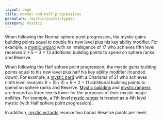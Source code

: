```yaml
---
layout: page
title: Normal and Half progressions
permalink: /mystic/points/types/
category: mystic2
---
```

When following the Normal sphere point progression, the mystic gains
building points equal to double his new level plus his key ability
modifier. For example, a [mystic wizard](/mystic/classes/wizard) with an
Intelligence of 17 who achieves fifth level receives 2 \* 5 + 3 = 13
additional building points to spend on sphere ranks and Reserve.

When following the Half sphere point progression, the mystic gains
building points equal to his new level plus half his key ability
modifier (rounded down). For example, a [mystic
bard](/mystic/classes/bard) with a Charisma of 21 who achieves ninth
level receives 9 + (5 / 2) = 9 + 2 = 11 additional building points to
spend on sphere ranks and Reserve. [Mystic
paladins](/mystic/classes/paladin) and [mystic
rangers](/mystic/classes/ranger) are treated as three levels lower for
the purposes of their mystic magic abilities. For example, a 7th level
[mystic ranger](/mystic/classes/ranger) is treated as a 4th level mystic
(with Half sphere point progression).

In addition, [mystic wizards](/mystic/classes/wizard) receive two bonus
Reserve points per level.
